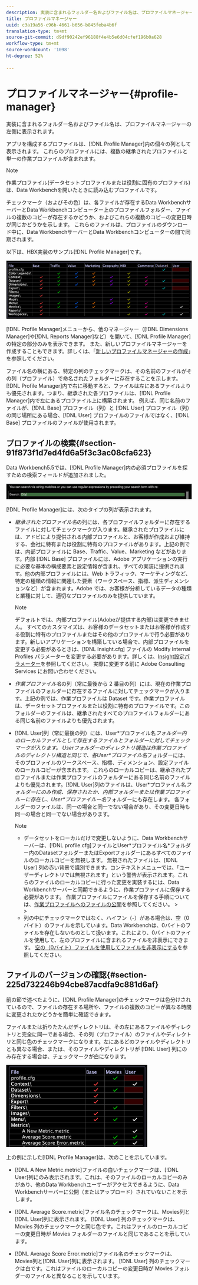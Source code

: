 ```yaml
---
description: 実装に含まれるフォルダー名およびファイル名は、プロファイルマネージャーの左側に表示されます。
title: プロファイルマネージャー
uuid: c3a19a56-c96b-4661-b656-b845feba4b6f
translation-type: tm+mt
source-git-commit: d9df90242ef96188f4e4b5e6d04cfef196b0a628
workflow-type: tm+mt
source-wordcount: '1098'
ht-degree: 52%

---
```



# プロファイルマネージャー{#profile-manager}

実装に含まれるフォルダー名およびファイル名は、プロファイルマネージャーの左側に表示されます。

アプリを構成するプロファイルは、[!DNL Profile Manager]内の個々の列として表示されます。 これらのプロファイルには、複数の継承されたプロファイルと単一の作業プロファイルが含まれます。

>[!NOTE]
>
>作業プロファイル(データセットプロファイルまたは役割に固有のプロファイル)は、Data Workbenchを開いたときに読み込むプロファイルです。

チェックマーク（およびその色）は、各ファイルが存在するData WorkbenchサーバーとData Workbenchコンピューター上のプロファイルフォルダー、ファイルの複数のコピーが存在するかどうか、およびこれらの複数のコピーの変更日時が同じかどうかを示します。 これらのファイルは、プロファイルのダウンロード中に、Data WorkbenchサーバーとData Workbenchコンピューターの間で同期されます。

以下は、HBX実装のサンプル[!DNL Profile Manager]です。

![](assets/client-prof.png)

[!DNL Profile Manager]メニューから、他のマネージャー（[!DNL Dimensions Manager]や[!DNL Reports Manager]など）を開いて、[!DNL Profile Manager]の特定の部分のみを表示できます。 また、新しいプロファイルマネージャーを作成することもできます。詳しくは、「[新しいプロファイルマネージャーの作成](../../../../home/c-get-started/c-intf-anlys-ftrs/c-cstm-prof-files-mgrs/c-new-prof-mgrs.md#concept-0021e006523e4d538aaa16322731d9d3)」を参照してください。

ファイル名の横にある、特定の列のチェックマークは、その名前のファイルがその列（プロファイル）で命名されたフォルダーに存在することを示します。[!DNL Profile Manager]内で右に移動すると、ファイルは左にあるファイルよりも優先されます。つまり、継承された各プロファイルは、[!DNL Profile Manager]内で左にあるプロファイル上に構築されます。 例えば、同じ名前のファイルが、[!DNL Base] プロファイル（列）と [!DNL User] プロファイル（列）の同じ場所にある場合、[!DNL User] プロファイルのファイルではなく、[!DNL Base] プロファイルのファイルが使用されます。

## プロファイルの検索{#section-91f873f1d7ed4fd6a5f3c3ac08cfa623}

Data Workbench5.5では、[!DNL Profile Manager]内の必須プロファイルを探すための検索フィールドが追加されました。

![](assets/client-prof2.png)

[!DNL Profile Manager]には、次のタイプの列が表示されます。

* *継承されたプロファイル名*&#x200B;の列には、各プロファイルフォルダーに存在するファイルに対してチェックマークが入ります。継承されたプロファイルには、アドビにより提供される内部プロファイルと、お客様が作成および維持する、会社に特有または役割に特有のプロファイルがあります。上記の例では、内部プロファイルに Base、Traffic、Value、Marketing などがあります。内部 [!DNL Base] プロファイルには、Adobe アプリケーションの実行に必要な基本の構成要素と設定情報が含まれ、すべての実装に提供されます。他の内部プロファイルには、Web トラフィック、マーケティングなど、特定の種類の情報に関連した要素（ワークスペース、指標、派生ディメンションなど）が含まれます。Adobe では、お客様が分析しているデータの種類と業種に対して、適切なプロファイルのみを提供しています。

   >[!NOTE]
   >
   >デフォルトでは、内部プロファイル(Adobeが提供する内部)は変更できません。 すべてのカスタマイズは、お客様のデータセットまたはお客様が作成する役割に特有のプロファイルまたはその他のプロファイルで行う必要があります。新しいアプリケーションを構築している場合で、内部プロファイルを変更する必要があるときは、[!DNL Insight.cfg] ファイルの Modify Internal Profiles パラメーターを変更する必要があります。詳しくは、[Insight設定パラメーター](../../../../home/c-get-started/c-insght-config-param.md#concept-14da97d0756348e885c08ca9e866074b)を参照してください。 実際に変更する前に Adobe Consulting Services にお問い合わせください。

* *作業プロファイル名*&#x200B;の列（常に最後から 2 番目の列）には、現在の作業プロファイルのフォルダーに存在するファイルに対してチェックマークが入ります。上記の例では、作業プロファイルは Dataset です。作業プロファイルは、データセットプロファイルまたは役割に特有のプロファイルです。このフォルダーのファイルは、継承されたすべてのプロファイルフォルダーにある同じ名前のファイルよりも優先されます。
* [!DNL User]列（常に最後の列）には、User\*プロファイル名*フォルダー内のローカルファイルとして存在するファイルとフォルダーに対してチェックマークが入ります。 Userフォルダーのディレクトリ構造は作業プロファイルのディレクトリ構造と同じで、各User\*プロファイル名*フォルダーには、そのプロファイルのワークスペース、指標、ディメンション、設定ファイルのローカルコピーが含まれます。 これらのローカルコピーは、継承されたプロファイルまたは作業プロファイルのフォルダーにある同じ名前のファイルよりも優先されます。[!DNL User]列のファイルは、User\*プロファイル名*フォルダーにのみ作成、保存されたか、内部フォルダーまたは作業プロファイルーに存在し、User\*プロファイルー名*フォルダーにも存在します。 各フォルダーのファイルは、同一の場合と同一でない場合があり、その変更日時も同一の場合と同一でない場合があります。

   >[!NOTE]
   >
   >
   >    
   >    
   >    * データセットをローカルだけで変更しないように、Data Workbenchサーバーは、[!DNL profile.cfg]ファイルとUser\*プロファイル名*フォルダー内のDatasetフォルダーまたはExportフォルダーにあるすべてのファイルのローカルコピーを無視します。 無視されたファイルは、[!DNL User] 列の赤い背景で識別できます。コンテキストメニューでは、「ユーザーディレクトリでは無視されます」という警告が表示されます。これらのファイルのローカルコピーに行った変更を実装するには、Data Workbenchサーバーと同期できるように、作業プロファイルに保存する必要があります。 作業プロファイルにファイルを保存する手順については、[作業プロファイルへのファイルの公開](../../../../home/c-get-started/c-admin-intrf/c-prof-mgr/t-pub-files-wkg-prof.md#task-a0106e010c834d16bd60eef4721b6af9)を参照してください。
      >    
      >    
   * 列の中にチェックマークではなく、ハイフン（-）がある場合は、空（0 バイト）のファイルを示しています。Data Workbenchは、0バイトのファイルを存在しないものとして扱います。これにより、0バイトのファイルを使用して、左のプロファイルに含まれるファイルを非表示にできます。 [空の（0バイト）ファイルを使用してファイルを非表示にする](../../../../home/c-get-started/c-admin-intrf/c-prof-mgr/c-empty-files.md#concept-e776fac9e5904bed8c13b9d5eb17c491)を参照してください。


## ファイルのバージョンの確認{#section-225d732246b94cbe87acdfa9c881d6af}

前の節で述べたように、[!DNL Profile Manager]のチェックマークは色分けされているので、ファイルの存在する場所や、ファイルの複数のコピーが異なる時間に変更されたかどうかを簡単に確認できます。

ファイルまたは折りたたんだディレクトリは、その左にあるファイルやディレクトリと完全に同一である場合、その列（プロファイル）のファイルやディレクトリと同じ色のチェックマークになります。左にあるどのファイルやディレクトリとも異なる場合、または、そのファイルやディレクトリが [!DNL User] 列にのみ存在する場合は、チェックマークが白になります。

![](assets/vis_ProfMgr_LocalFiles.png)

上の例に示した[!DNL Profile Manager]は、次のことを示しています。

* [!DNL A New Metric.metric]ファイルの白いチェックマークは、[!DNL User]列にのみ表示されます。これは、そのファイルのローカルコピーのみがあり、他のData Workbenchユーザーがアクセスできるように、Data Workbenchサーバーに公開（またはアップロード）されていないことを示します。

* [!DNL Average Score.metric]ファイル名のチェックマークは、Movies列と[!DNL User]列に表示されます。 [!DNL User] 列のチェックマークは、Movies 列のチェックマークと同じ色です。これはファイルのローカルコピーの変更日時が Movies フォルダーのファイルと同じであることを示しています。

* [!DNL Average Score Error.metric]ファイル名のチェックマークは、Movies列と[!DNL User]列に表示されます。 [!DNL User] 列のチェックマークは白です。これはファイルのローカルコピーの変更日時が Movies フォルダーのファイルと異なることを示しています。

